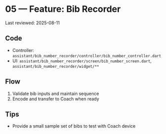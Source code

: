 # 05 — Feature: Bib Recorder

Last reviewed: 2025-08-11

## Code

- Controller: `assistant/bib_number_recorder/controller/bib_number_controller.dart`
- UI: `assistant/bib_number_recorder/screen/bib_number_screen.dart`, `assistant/bib_number_recorder/widget/**`

## Flow

1. Validate bib inputs and maintain sequence
2. Encode and transfer to Coach when ready

## Tips

- Provide a small sample set of bibs to test with Coach device
